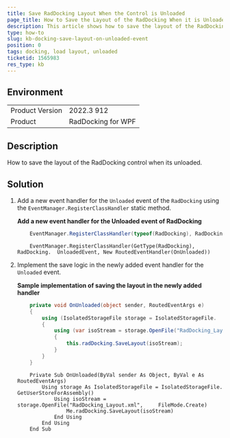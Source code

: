 ```yaml
---
title: Save RadDocking Layout When the Control is Unloaded
page_title: How to Save the Layout of the RadDocking When it is Unloaded
description: This article shows how to save the layout of the RadDocking control when its unloaded.
type: how-to
slug: kb-docking-save-layout-on-unloaded-event
position: 0
tags: docking, load layout, unloaded
ticketid: 1565983
res_type: kb
---
```


## Environment
<table>
	<tbody>
		<tr>
			<td>Product Version</td>
			<td>2022.3 912</td>
		</tr>
		<tr>
			<td>Product</td>
			<td>RadDocking for WPF</td>
		</tr>
	</tbody>
</table>

## Description

How to save the layout of the RadDocking control when its unloaded.

## Solution

1. Add a new event handler for the `Unloaded` event of the `RadDocking` using the `EventManager.RegisterClassHandler` static method.

    __Add a new event handler for the Unloaded event of RadDocking__
    ```C#
        EventManager.RegisterClassHandler(typeof(RadDocking), RadDocking.   UnloadedEvent, new RoutedEventHandler(OnUnloaded));
    ```
	```VB.NET
        EventManager.RegisterClassHandler(GetType(RadDocking), RadDocking.  UnloadedEvent, New RoutedEventHandler(OnUnloaded))
    ```

2. Implement the save logic in the newly added event handler for the `Unloaded` event.

    __Sample implementation of saving the layout in the newly added   handler__
    ```C#
        private void OnUnloaded(object sender, RoutedEventArgs e)
        {
            using (IsolatedStorageFile storage = IsolatedStorageFile.   GetUserStoreForAssembly())
            {
                using (var isoStream = storage.OpenFile("RadDocking_Layout.xml",    FileMode.Create))
                {
                    this.radDocking.SaveLayout(isoStream);
                }
            }
        }
    ```
	```VB.NET
        Private Sub OnUnloaded(ByVal sender As Object, ByVal e As RoutedEventArgs)
            Using storage As IsolatedStorageFile = IsolatedStorageFile. GetUserStoreForAssembly()
                Using isoStream = storage.OpenFile("RadDocking_Layout.xml",     FileMode.Create)
                    Me.radDocking.SaveLayout(isoStream)
                End Using
            End Using
        End Sub
    ```